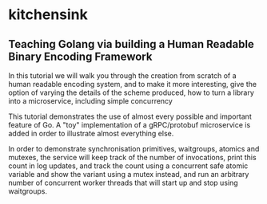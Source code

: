 # kitchensink

## Teaching Golang via building a Human Readable Binary Encoding Framework

In this tutorial we will walk you through the creation from scratch of a human
readable encoding system, and to make it more interesting, give the option of
varying the details of the scheme produced, how to turn a library into a 
microservice, including simple concurrency

This tutorial demonstrates the use of almost every possible and important
feature of Go. A "toy" implementation of a gRPC/protobuf microservice is added
in order to illustrate almost everything else.

In order to demonstrate synchronisation primitives, waitgroups, atomics and
mutexes, the service will keep track of the number of invocations, print this
count in log updates, and track the count using a concurrent safe atomic
variable and show the variant using a mutex instead, and run an arbitrary 
number of concurrent worker threads that will start up and stop using 
waitgroups.
